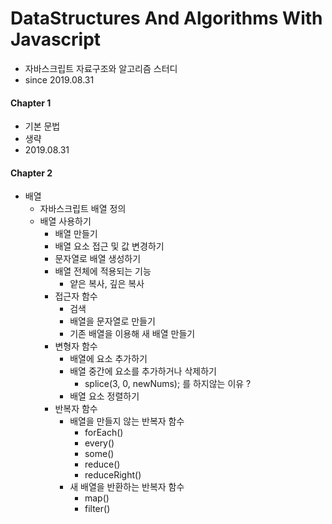 # DataStructures And Algorithms With Javascript
- 자바스크립트 자료구조와 알고리즘 스터디
- since 2019.08.31


#### Chapter 1 
- 기본 문법
- 생략
- 2019.08.31

#### Chapter 2
- 배열
    - 자바스크립트 배열 정의
    - 배열 사용하기
        - 배열 만들기
        - 배열 요소 접근 및 값 변경하기
        - 문자열로 배열 생성하기
        - 배열 전체에 적용되는 기능
            - 얕은 복사, 깊은 복사
        - 접근자 함수
            - 검색
            - 배열을 문자열로 만들기
            - 기존 배열을 이용해 새 배열 만들기
        - 변형자 함수
            - 배열에 요소 추가하기
            - 배열 중간에 요소를 추가하거나 삭제하기
                - splice(3, 0, newNums); 를 하지않는 이유 ?
            - 배열 요소 정렬하기
        - 반복자 함수
            - 배열을 만들지 않는 반복자 함수
                - forEach()
                - every()
                - some()
                - reduce()
                - reduceRight()
            - 새 배열을 반환하는 반복자 함수
                - map()
                - filter()
